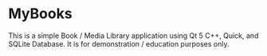 # MyBooks
This is a simple Book / Media Library application using Qt 5 C++, Quick, and SQLite Database. It is for demonstration / education purposes only.
